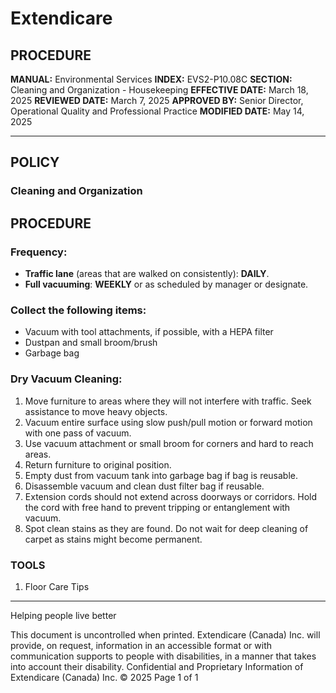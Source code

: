 # Extendicare

## PROCEDURE

**MANUAL:** Environmental Services
**INDEX:** EVS2-P10.08C
**SECTION:** Cleaning and Organization - Housekeeping
**EFFECTIVE DATE:** March 18, 2025
**REVIEWED DATE:** March 7, 2025
**APPROVED BY:** Senior Director, Operational Quality and Professional Practice
**MODIFIED DATE:** May 14, 2025

----

## POLICY

### Cleaning and Organization

## PROCEDURE

### Frequency:
- **Traffic lane** (areas that are walked on consistently): **DAILY**.
- **Full vacuuming**: **WEEKLY** or as scheduled by manager or designate.

### Collect the following items:
- Vacuum with tool attachments, if possible, with a HEPA filter
- Dustpan and small broom/brush
- Garbage bag

### Dry Vacuum Cleaning:
1. Move furniture to areas where they will not interfere with traffic. Seek assistance to move heavy objects.
2. Vacuum entire surface using slow push/pull motion or forward motion with one pass of vacuum.
3. Use vacuum attachment or small broom for corners and hard to reach areas.
4. Return furniture to original position.
5. Empty dust from vacuum tank into garbage bag if bag is reusable.
6. Disassemble vacuum and clean dust filter bag if reusable.
7. Extension cords should not extend across doorways or corridors. Hold the cord with free hand to prevent tripping or entanglement with vacuum.
8. Spot clean stains as they are found. Do not wait for deep cleaning of carpet as stains might become permanent.

### TOOLS
1. Floor Care Tips

----

Helping people live better

This document is uncontrolled when printed.
Extendicare (Canada) Inc. will provide, on request, information in an accessible format or with communication supports to people with disabilities, in a manner that takes into account their disability. Confidential and Proprietary Information of Extendicare (Canada) Inc. © 2025
Page 1 of 1